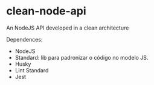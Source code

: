 # clean-node-api

An NodeJS API developed in a clean architecture

Dependences:

- NodeJS
- Standard: lib para padronizar o código no modelo JS.
- Husky
- Lint Standard
- Jest
